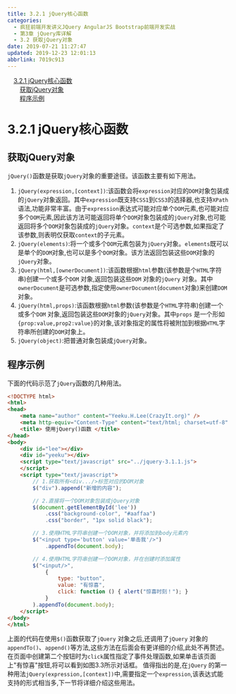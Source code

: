 ```yaml
---
title: 3.2.1 jQuery核心函数
categories: 
  - 疯狂前端开发讲义JQuery AngularJS Bootstrap前端开发实战
  - 第3章 jQuery库详解
  - 3.2 获取jQuery对象
date: 2019-07-21 11:27:47
updated: 2019-12-23 12:01:13
abbrlink: 7019c913
---
```

<div id='my_toc'><a href="/JavaReadingNotes/7019c913/#3-2-1-jQuery核心函数" class="header_1">3.2.1 jQuery核心函数</a>&nbsp;<br><a href="/JavaReadingNotes/7019c913/#获取jQuery对象" class="header_2">获取jQuery对象</a>&nbsp;<br><a href="/JavaReadingNotes/7019c913/#程序示例" class="header_2">程序示例</a>&nbsp;<br></div>
<style>.header_1{margin-left: 1em;}.header_2{margin-left: 2em;}.header_3{margin-left: 3em;}.header_4{margin-left: 4em;}.header_5{margin-left: 5em;}.header_6{margin-left: 6em;}</style>
<!--more-->
<script>if (navigator.platform.search('arm')==-1){document.getElementById('my_toc').style.display = 'none';}var e,p = document.getElementsByTagName('p');while (p.length>0) {e = p[0];e.parentElement.removeChild(e);}</script>

<!--end-->
<!--SSTStart-->
# 3.2.1 jQuery核心函数 #
## 获取jQuery对象 ##
`jQuery()`函数是获取`jQuery`对象的重要途径。该函数主要有如下用法。
1. `jQuery(expression,[context])`:该函数会将`expression`对应的`DOM`对象包装成的`jQuery`对象返回。其中`expression`既支持`CSS1`到`CSS3`的选择器,也支持`XPath`语法,功能非常丰富。由于`expression`表达式可能对应单个`DOM`元素,也可能对应多个`DOM`元素,因此该方法可能返回将单个`DOM`对象包装成的`jQuery`对象,也可能返回将多个`DOM`对象包装成的`jQuery`对象。`context`是个可选参数,如果指定了该参数,则表明仅获取`context`的子元素。
2. `jQuery(elements)`:将一个或多个`DOM`元素包装为`jQuery`对象。`elements`既可以是单个的`DOM`对象,也可以是多个`DOM`对象。该方法返回包装这些`DOM`对象的`jQuery`对象。
3. `jQuery(html,[ownerDocument])`:该函数根据`html`参数(该参数是个`HTML`字符串)创建一个或多个`DOM` 对象,返回包装这些`DOM` 对象的`jQuery` 对象。其中`ownerDocument`是可选参数,指定使用`ownerDocument`(`document`对象)来创建`DOM`对象。
4. `jQuery(html,props)`:该函数根据`html`参数(该参数是个`HTML`字符串)创建一个或多个`DOM` 对象,返回包装这些`DOM`对象的`jQuery`对象。其中`props` 是一个形如`{prop:value,prop2:value}`的对象,该对象指定的属性将被附加到根据`HTML`字符串所创建的`DOM`对象上。
5. `jQuery(object)`:把普通对象包装成`jQuery`对象。
<!--SSTStop-->

## 程序示例 ##
下面的代码示范了`jQuery`函数的几种用法。
```html
<!DOCTYPE html>
<html>
<head>
    <meta name="author" content="Yeeku.H.Lee(CrazyIt.org)" />
    <meta http-equiv="Content-Type" content="text/html; charset=utf-8" />
    <title> 使用jQuery()函数 </title>
</head>
<body>
    <div id="lee"></div>
    <div id="yeeku"></div>
    <script type="text/javascript" src="../jquery-3.1.1.js">
    </script>
    <script type="text/javascript">
        // 1.获取所有<div.../>标签对应的DOM对象
        $("div").append("新增的内容");

        // 2.直接将一个DOM对象包装成jQuery对象
        $(document.getElementById('lee'))
            .css("background-color", "#aaffaa")
            .css("border", "1px solid black");

        // 3.使用HTML字符串创建一个DOM对象，并将添加到body元素内
        $("<input type='button' value='单击我'/>")
            .appendTo(document.body);

        // 4.使用HTML字符串创建一个DOM对象，并在创建时添加属性
        $("<input/>",
            {
                type: "button",
                value: "有惊喜",
                click: function () { alert("惊喜时刻！"); }
            }
        ).appendTo(document.body);
    </script>
</body>
</html>
```
上面的代码在使用`$()`函数获取了`jQuery` 对象之后,还调用了`jQuery` 对象的`appendTo()`、`append()`等方法,这些方法在后面会有更详细的介绍,此处不再赘述。
在页面中创建第二个按钮时为`click`属性指定了事件处理函数,如果单击该页面上"有惊喜"按钮,将可以看到如图3.3所示对话框。
值得指出的是,在`jQuery` 的第一种用法`jQuery(expression,[context])`中,需要指定一个`expression`,该表达式能支持的形式相当多,下一节将详细介绍这些用法。
